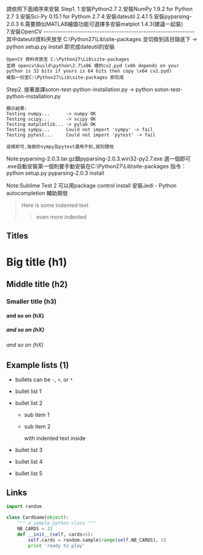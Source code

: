 請依照下面順序來安裝
Step1.
	1.安裝Python2.7
	2.安裝NumPy 1.9.2 for Python 2.7
	3.安裝Sci-Py 0.15.1 for Pythom 2.7
	4.安裝dateutil 2.4.1
	5.安裝pyparsing-2.0.3
	6.需要類似MATLAB繪圖功能可選擇多安裝matplot 1.4.3(建議一起裝)  
	7.安裝OpenCV
	--------------------------------------------------------------
	其中dateutil資料夾放至 C:\Python27\Lib\site-packages
	並切換到該目錄底下
	→ python setup.py install
	即完成dateutil的安裝

	OpenCV 資料夾放至 C:\Python27\Lib\site-packages
	並將 opencv\build\python\2.7\x86 裡的cv2.pyd (x86 depends on your python is 32 bits if yours is 64 bits then copy \x64 cv2.pyd)
	複製一份至C:\Python27\Lib\site-packages 即完成

Step2.
	接著直譯soton-test-python-installation.py
	→ python soton-test-python-installation.py

	顯示結果:
	Testing numpy...      -> numpy OK
	Testing scipy...      -> scipy OK
	Testing matplotlib... -> pylab OK
	Testing sympy...      Could not import 'sympy' -> fail
	Testing pytest...     Could not import 'pytest' -> fail

	這樣即可,後面的sympy及pytest還用不到,就別理他



Note:pyparsing-2.0.3.tar.gz跟pyparsing-2.0.3.win32-py2.7.exe
選一個即可
.exe自動安裝第一個則要手動安裝在C:\Python27\Lib\site-packages
指令：python setup.py pyparsing-2.0.3 install

Note:Sublime Test 2
可以用package control install 安裝Jedi - Python autocompletion
輔助開發

> Here is some indented text
>> even more indented

## Titles
# Big title (h1)
## Middle title (h2)
### Smaller title (h3)
#### and so on (hX)
##### and so on (hX)
###### and so on (hX)

## Example lists (1)

 - bullets can be `-`, `+`, or `*`
 - bullet list 1
 - bullet list 2
    - sub item 1
    - sub item 2

        with indented text inside

 - bullet list 3
 + bullet list 4
 * bullet list 5

## Links


```python
import random

class CardGame(object):
    """ a sample python class """
    NB_CARDS = 32
    def __init__(self, cards=5):
        self.cards = random.sample(range(self.NB_CARDS), 5)
        print 'ready to play'
```